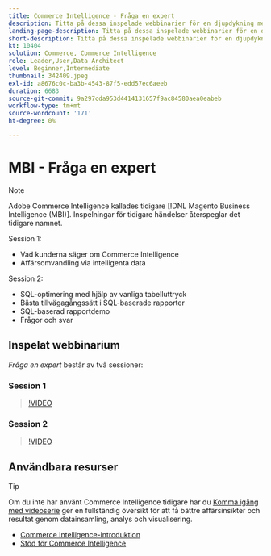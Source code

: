 ```yaml
---
title: Commerce Intelligence - Fråga en expert
description: Titta på dessa inspelade webbinarier för en djupdykning med Commerce Intelligence-produktteamet, inklusive affärsomvandling via intelligenta data.
landing-page-description: Titta på dessa inspelade webbinarier för en djupdykning med Commerce Intelligence-produktteamet, inklusive affärsomvandling via intelligenta data.
short-description: Titta på dessa inspelade webbinarier för en djupdykning med Commerce Intelligence-produktteamet, inklusive affärsomvandling via intelligenta data.
kt: 10404
solution: Commerce, Commerce Intelligence
role: Leader,User,Data Architect
level: Beginner,Intermediate
thumbnail: 342409.jpeg
exl-id: a8676c0c-ba3b-4543-87f5-edd57ec6aeeb
duration: 6683
source-git-commit: 9a297cda953d4414131657f9ac84580aea0eabeb
workflow-type: tm+mt
source-wordcount: '171'
ht-degree: 0%

---
```


# MBI - Fråga en expert

>[!NOTE]
>
>Adobe Commerce Intelligence kallades tidigare [!DNL Magento Business Intelligence (MBI)]. Inspelningar för tidigare händelser återspeglar det tidigare namnet.

Session 1:

- Vad kunderna säger om Commerce Intelligence
- Affärsomvandling via intelligenta data

Session 2:

- SQL-optimering med hjälp av vanliga tabelluttryck
- Bästa tillvägagångssätt i SQL-baserade rapporter
- SQL-baserad rapportdemo
- Frågor och svar

## Inspelat webbinarium

_Fråga en expert_ består av två sessioner:

### Session 1

>[!VIDEO](https://video.tv.adobe.com/v/342409?quality=12&learn=on)

### Session 2

>[!VIDEO](https://video.tv.adobe.com/v/342410?quality=12&learn=on)

## Användbara resurser

>[!TIP]
>
>Om du inte har använt Commerce Intelligence tidigare har du [Komma igång med videoserie](https://experienceleague.adobe.com/docs/commerce-learn/tutorials/mbi/introduction/1-overview.html) ger en fullständig översikt för att få bättre affärsinsikter och resultat genom datainsamling, analys och visualisering.

- [Commerce Intelligence-introduktion](https://experienceleague.adobe.com/docs/commerce-business-intelligence/mbi/getting-started.html)
- [Stöd för Commerce Intelligence](https://experienceleague.adobe.com/docs/commerce-knowledge-base/kb/troubleshooting/miscellaneous/mbi-service-policies.html)
